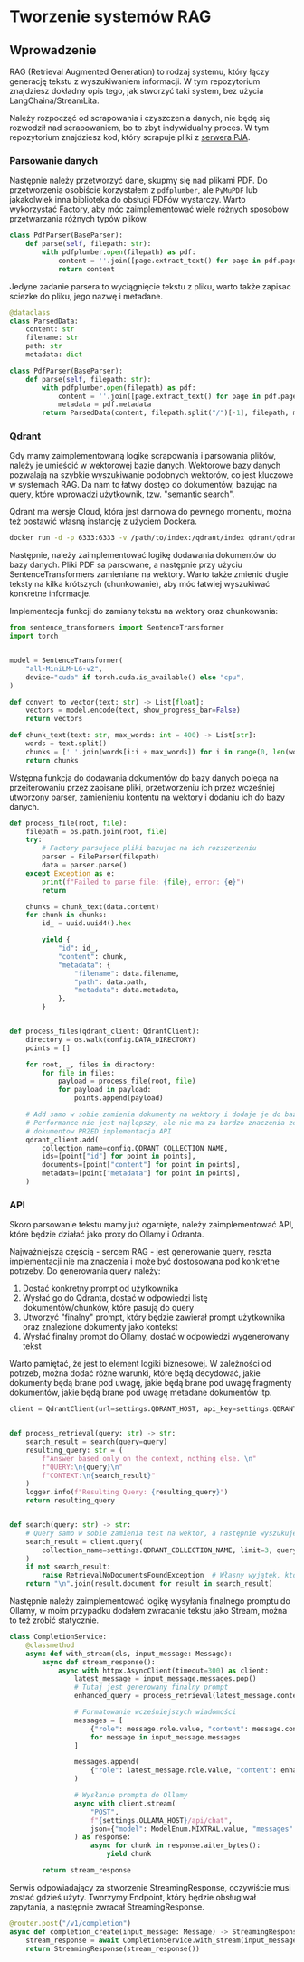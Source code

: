 # Tworzenie systemów RAG

## Wprowadzenie

RAG (Retrieval Augmented Generation) to rodzaj systemu, który łączy generację tekstu z wyszukiwaniem informacji. W tym repozytorium znajdziesz dokładny opis tego, jak stworzyć taki system, bez użycia LangChaina/StreamLita.

Należy rozpocząć od scrapowania i czyszczenia danych, nie będę się rozwodził nad scrapowaniem, bo to zbyt indywidualny proces. W tym repozytorium znajdziesz kod, który scrapuje pliki z [serwera PJA](https://pja.mykhi.org/).

### Parsowanie danych

Następnie należy przetworzyć dane, skupmy się nad plikami PDF.
Do przetworzenia osobiście korzystałem z `pdfplumber`, ale `PyMuPDF` lub jakakolwiek inna biblioteka do obsługi PDFów wystarczy.
Warto wykorzystać [Factory](https://refactoring.guru/design-patterns/factory-method), aby móc zaimplementować wiele różnych sposobów przetwarzania różnych typów plików.

```py
class PdfParser(BaseParser):
    def parse(self, filepath: str):
        with pdfplumber.open(filepath) as pdf:
            content = ''.join([page.extract_text() for page in pdf.pages])
            return content
```
Jedyne zadanie parsera to wyciągnięcie tekstu z pliku, warto także zapisac sciezke do pliku, jego nazwę i metadane.

```py
@dataclass
class ParsedData:
    content: str
    filename: str
    path: str
    metadata: dict

class PdfParser(BaseParser):
    def parse(self, filepath: str):
        with pdfplumber.open(filepath) as pdf:
            content = ''.join([page.extract_text() for page in pdf.pages])
            metadata = pdf.metadata
        return ParsedData(content, filepath.split("/")[-1], filepath, metadata)
```

### Qdrant

Gdy mamy zaimplementowaną logikę scrapowania i parsowania plików, należy je umieścić w wektorowej bazie danych. Wektorowe bazy danych pozwalają na szybkie wyszukiwanie podobnych wektorów, co jest kluczowe w systemach RAG.
Da nam to łatwy dostęp do dokumentów, bazując na query, które wprowadzi użytkownik, tzw. "semantic search".

Qdrant ma wersje Cloud, która jest darmowa do pewnego momentu, można też postawić własną instancję z użyciem Dockera.

```sh
docker run -d -p 6333:6333 -v /path/to/index:/qdrant/index qdrant/qdrant:latest
```

Następnie, należy zaimplementować logikę dodawania dokumentów do bazy danych. Pliki PDF sa parsowane, a następnie przy użyciu SentenceTransformers zamieniane na wektory.
Warto także zmienić długie teksty na kilka krótszych (chunkowanie), aby móc łatwiej wyszukiwać konkretne informacje.

Implementacja funkcji do zamiany tekstu na wektory oraz chunkowania:

```py
from sentence_transformers import SentenceTransformer
import torch


model = SentenceTransformer(
    "all-MiniLM-L6-v2",
    device="cuda" if torch.cuda.is_available() else "cpu",
)

def convert_to_vector(text: str) -> List[float]:
    vectors = model.encode(text, show_progress_bar=False)
    return vectors

def chunk_text(text: str, max_words: int = 400) -> List[str]:
    words = text.split()
    chunks = [' '.join(words[i:i + max_words]) for i in range(0, len(words), max_words)]
    return chunks
```

Wstępna funkcja do dodawania dokumentów do bazy danych polega na przeiterowaniu przez zapisane pliki, przetworzeniu ich przez wcześniej utworzony parser, zamienieniu kontentu na wektory i dodaniu ich do bazy danych.

```py
def process_file(root, file):
    filepath = os.path.join(root, file)
    try:
        # Factory parsujace pliki bazujac na ich rozszerzeniu
        parser = FileParser(filepath)
        data = parser.parse()
    except Exception as e:
        print(f"Failed to parse file: {file}, error: {e}")
        return

    chunks = chunk_text(data.content)
    for chunk in chunks:
        id_ = uuid.uuid4().hex

        yield {
            "id": id_,
            "content": chunk,
            "metadata": {
                "filename": data.filename,
                "path": data.path,
                "metadata": data.metadata,
            },
        }


def process_files(qdrant_client: QdrantClient):
    directory = os.walk(config.DATA_DIRECTORY)
    points = []

    for root, _, files in directory:
        for file in files:
            payload = process_file(root, file)
            for payload in payload:
                points.append(payload)

    # Add samo w sobie zamienia dokumenty na wektory i dodaje je do bazy danych
    # Performance nie jest najlepszy, ale nie ma za bardzo znaczenia ze wzgledu na dodawanie 
    # dokumentow PRZED implementacja API
    qdrant_client.add(
        collection_name=config.QDRANT_COLLECTION_NAME,
        ids=[point["id"] for point in points],
        documents=[point["content"] for point in points],
        metadata=[point["metadata"] for point in points],
    )
```

### API

Skoro parsowanie tekstu mamy już ogarnięte, należy zaimplementować API, które będzie działać jako proxy do Ollamy i Qdranta.

Najważniejszą częścią - sercem RAG - jest generowanie query, reszta implementacji nie ma znaczenia i może być dostosowana pod konkretne potrzeby.
Do generowania query należy:
1. Dostać konkretny prompt od użytkownika
2. Wysłać go do Qdranta, dostać w odpowiedzi listę dokumentów/chunków, które pasują do query
3. Utworzyć "finalny" prompt, który będzie zawierał prompt użytkownika oraz znalezione dokumenty jako kontekst
4. Wysłać finalny prompt do Ollamy, dostać w odpowiedzi wygenerowany tekst

Warto pamiętać, że jest to element logiki biznesowej. W zależności od potrzeb, można dodać różne warunki, które będą decydować, jakie dokumenty będą brane pod uwagę, jakie będą brane pod uwagę fragmenty dokumentów, jakie będą brane pod uwagę metadane dokumentów itp.

```py
client = QdrantClient(url=settings.QDRANT_HOST, api_key=settings.QDRANT_API_KEY)


def process_retrieval(query: str) -> str:
    search_result = search(query=query)
    resulting_query: str = (
        f"Answer based only on the context, nothing else. \n"
        f"QUERY:\n{query}\n"
        f"CONTEXT:\n{search_result}"
    )
    logger.info(f"Resulting Query: {resulting_query}")
    return resulting_query


def search(query: str) -> str:
    # Query samo w sobie zamienia test na wektor, a następnie wyszukuje podobne wektory w bazie danych
    search_result = client.query(
        collection_name=settings.QDRANT_COLLECTION_NAME, limit=3, query_text=query
    )
    if not search_result:
        raise RetrievalNoDocumentsFoundException  # Własny wyjątek, który obsługuje brak dokumentów
    return "\n".join(result.document for result in search_result)
```

Następnie należy zaimplementować logikę wysyłania finalnego promptu do Ollamy, w moim przypadku dodałem zwracanie tekstu jako Stream, można to też zrobić statycznie.

```py
class CompletionService:
    @classmethod
    async def with_stream(cls, input_message: Message):
        async def stream_response():
            async with httpx.AsyncClient(timeout=300) as client:
                latest_message = input_message.messages.pop()
                # Tutaj jest generowany finalny prompt
                enhanced_query = process_retrieval(latest_message.content)

                # Formatowanie wcześniejszych wiadomości 
                messages = [
                    {"role": message.role.value, "content": message.content}
                    for message in input_message.messages
                ]

                messages.append(
                    {"role": latest_message.role.value, "content": enhanced_query}
                )

                # Wysłanie prompta do Ollamy
                async with client.stream(
                    "POST",
                    f"{settings.OLLAMA_HOST}/api/chat",
                    json={"model": ModelEnum.MIXTRAL.value, "messages": messages},
                ) as response:
                    async for chunk in response.aiter_bytes():
                        yield chunk

        return stream_response
```

Serwis odpowiadający za stworzenie StreamingResponse, oczywiście musi zostać gdzieś użyty. Tworzymy Endpoint, który będzie obsługiwał zapytania, a następnie zwracał StreamingResponse.

```py
@router.post("/v1/completion")
async def completion_create(input_message: Message) -> StreamingResponse:
    stream_response = await CompletionService.with_stream(input_message)
    return StreamingResponse(stream_response())
```